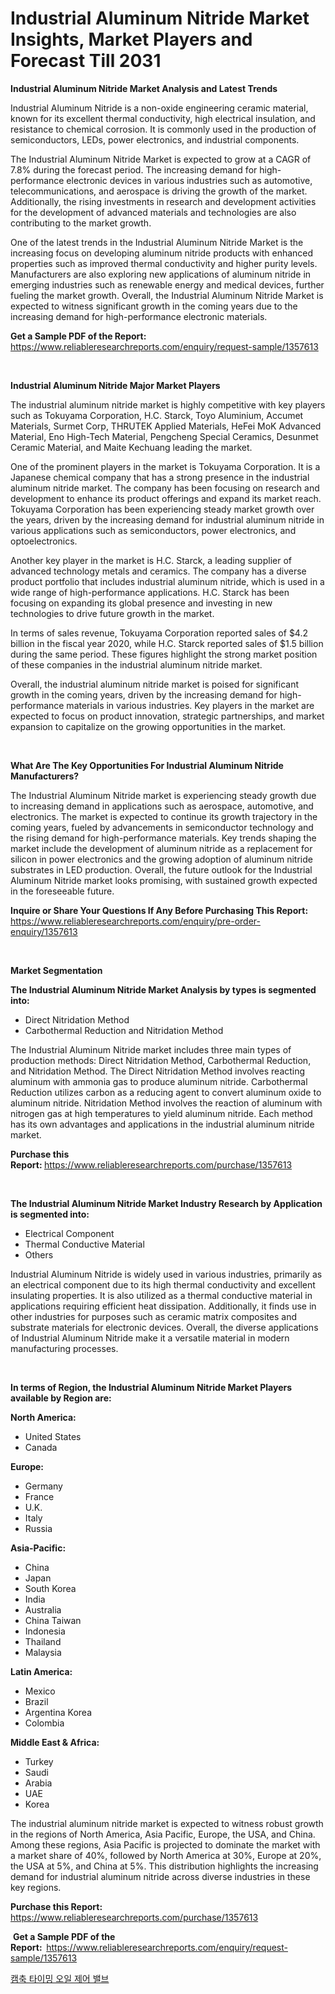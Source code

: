 <p><h1>Industrial Aluminum Nitride Market Insights, Market Players and Forecast Till 2031</h1></p><p><strong>Industrial Aluminum Nitride Market Analysis and Latest Trends</strong></p>
<p><p>Industrial Aluminum Nitride is a non-oxide engineering ceramic material, known for its excellent thermal conductivity, high electrical insulation, and resistance to chemical corrosion. It is commonly used in the production of semiconductors, LEDs, power electronics, and industrial components.</p><p>The Industrial Aluminum Nitride Market is expected to grow at a CAGR of 7.8% during the forecast period. The increasing demand for high-performance electronic devices in various industries such as automotive, telecommunications, and aerospace is driving the growth of the market. Additionally, the rising investments in research and development activities for the development of advanced materials and technologies are also contributing to the market growth.</p><p>One of the latest trends in the Industrial Aluminum Nitride Market is the increasing focus on developing aluminum nitride products with enhanced properties such as improved thermal conductivity and higher purity levels. Manufacturers are also exploring new applications of aluminum nitride in emerging industries such as renewable energy and medical devices, further fueling the market growth. Overall, the Industrial Aluminum Nitride Market is expected to witness significant growth in the coming years due to the increasing demand for high-performance electronic materials.</p></p>
<p><strong>Get a Sample PDF of the Report:&nbsp;</strong> <a href="https://www.reliableresearchreports.com/enquiry/request-sample/1357613">https://www.reliableresearchreports.com/enquiry/request-sample/1357613</a></p>
<p>&nbsp;</p>
<p><strong>Industrial Aluminum Nitride Major Market Players</strong></p>
<p><p>The industrial aluminum nitride market is highly competitive with key players such as Tokuyama Corporation, H.C. Starck, Toyo Aluminium, Accumet Materials, Surmet Corp, THRUTEK Applied Materials, HeFei MoK Advanced Material, Eno High-Tech Material, Pengcheng Special Ceramics, Desunmet Ceramic Material, and Maite Kechuang leading the market.</p><p>One of the prominent players in the market is Tokuyama Corporation. It is a Japanese chemical company that has a strong presence in the industrial aluminum nitride market. The company has been focusing on research and development to enhance its product offerings and expand its market reach. Tokuyama Corporation has been experiencing steady market growth over the years, driven by the increasing demand for industrial aluminum nitride in various applications such as semiconductors, power electronics, and optoelectronics.</p><p>Another key player in the market is H.C. Starck, a leading supplier of advanced technology metals and ceramics. The company has a diverse product portfolio that includes industrial aluminum nitride, which is used in a wide range of high-performance applications. H.C. Starck has been focusing on expanding its global presence and investing in new technologies to drive future growth in the market.</p><p>In terms of sales revenue, Tokuyama Corporation reported sales of $4.2 billion in the fiscal year 2020, while H.C. Starck reported sales of $1.5 billion during the same period. These figures highlight the strong market position of these companies in the industrial aluminum nitride market.</p><p>Overall, the industrial aluminum nitride market is poised for significant growth in the coming years, driven by the increasing demand for high-performance materials in various industries. Key players in the market are expected to focus on product innovation, strategic partnerships, and market expansion to capitalize on the growing opportunities in the market.</p></p>
<p>&nbsp;</p>
<p><strong>What Are The Key Opportunities For Industrial Aluminum Nitride Manufacturers?</strong></p>
<p><p>The Industrial Aluminum Nitride market is experiencing steady growth due to increasing demand in applications such as aerospace, automotive, and electronics. The market is expected to continue its growth trajectory in the coming years, fueled by advancements in semiconductor technology and the rising demand for high-performance materials. Key trends shaping the market include the development of aluminum nitride as a replacement for silicon in power electronics and the growing adoption of aluminum nitride substrates in LED production. Overall, the future outlook for the Industrial Aluminum Nitride market looks promising, with sustained growth expected in the foreseeable future.</p></p>
<p><strong>Inquire or Share Your Questions If Any Before Purchasing This Report:</strong> <a href="https://www.reliableresearchreports.com/enquiry/pre-order-enquiry/1357613">https://www.reliableresearchreports.com/enquiry/pre-order-enquiry/1357613</a></p>
<p>&nbsp;</p>
<p><strong>Market Segmentation</strong></p>
<p><strong>The Industrial Aluminum Nitride Market Analysis by types is segmented into:</strong></p>
<p><ul><li>Direct Nitridation Method</li><li>Carbothermal Reduction and Nitridation Method</li></ul></p>
<p><p>The Industrial Aluminum Nitride market includes three main types of production methods: Direct Nitridation Method, Carbothermal Reduction, and Nitridation Method. The Direct Nitridation Method involves reacting aluminum with ammonia gas to produce aluminum nitride. Carbothermal Reduction utilizes carbon as a reducing agent to convert aluminum oxide to aluminum nitride. Nitridation Method involves the reaction of aluminum with nitrogen gas at high temperatures to yield aluminum nitride. Each method has its own advantages and applications in the industrial aluminum nitride market.</p></p>
<p><strong>Purchase this Report:&nbsp;</strong><a href="https://www.reliableresearchreports.com/purchase/1357613">https://www.reliableresearchreports.com/purchase/1357613</a></p>
<p>&nbsp;</p>
<p><strong>The Industrial Aluminum Nitride Market Industry Research by Application is segmented into:</strong></p>
<p><ul><li>Electrical Component</li><li>Thermal Conductive Material</li><li>Others</li></ul></p>
<p><p>Industrial Aluminum Nitride is widely used in various industries, primarily as an electrical component due to its high thermal conductivity and excellent insulating properties. It is also utilized as a thermal conductive material in applications requiring efficient heat dissipation. Additionally, it finds use in other industries for purposes such as ceramic matrix composites and substrate materials for electronic devices. Overall, the diverse applications of Industrial Aluminum Nitride make it a versatile material in modern manufacturing processes.</p></p>
<p>&nbsp;</p>
<p><strong>In terms of Region, the Industrial Aluminum Nitride Market Players available by Region are:</strong></p>
<p>
    <p> <strong> North America: </strong>
        <ul>
            <li>United States</li>
            <li>Canada</li>
        </ul>
        </p> 
    <p> <strong> Europe: </strong>
        <ul>
            <li>Germany</li>
            <li>France</li>
            <li>U.K.</li>
            <li>Italy</li>
            <li>Russia</li>
        </ul>
        </p> 
    <p> <strong> Asia-Pacific: </strong>
        <ul>
            <li>China</li>
            <li>Japan</li>
            <li>South Korea</li>
            <li>India</li>
            <li>Australia</li>
            <li>China Taiwan</li>
            <li>Indonesia</li>
            <li>Thailand</li>
            <li>Malaysia</li>
        </ul>
        </p> 
    <p> <strong> Latin America: </strong>
        <ul>
            <li>Mexico</li>
            <li>Brazil</li>
            <li>Argentina Korea</li>
            <li>Colombia</li>
        </ul>
        </p> 
    <p> <strong> Middle East & Africa: </strong>
        <ul>
            <li>Turkey</li>
            <li>Saudi</li>
            <li>Arabia</li>
            <li>UAE</li>
            <li>Korea</li>
        </ul>
    </p>
    </p>
<p><p>The industrial aluminum nitride market is expected to witness robust growth in the regions of North America, Asia Pacific, Europe, the USA, and China. Among these regions, Asia Pacific is projected to dominate the market with a market share of 40%, followed by North America at 30%, Europe at 20%, the USA at 5%, and China at 5%. This distribution highlights the increasing demand for industrial aluminum nitride across diverse industries in these key regions.</p></p>
<p><strong>Purchase this Report: </strong><a href="https://www.reliableresearchreports.com/purchase/1357613">https://www.reliableresearchreports.com/purchase/1357613</a></p>
<p>&nbsp;<strong>Get a Sample PDF of the Report:&nbsp;&nbsp;</strong><a href="https://www.reliableresearchreports.com/enquiry/request-sample/1357613">https://www.reliableresearchreports.com/enquiry/request-sample/1357613</a></p>
<p><strong></strong></p>
<p><p><a href="https://medium.com/@bobbykihnyt57786/%EC%B9%B4%ED%83%80%EC%9E%84-%ED%83%80%EC%9D%B4%EB%B0%8D-%EC%98%A4%EC%9D%BC-%EC%BB%A8%ED%8A%B8%EB%A1%A4-%EB%B0%B8%EB%B8%8C-%EC%8B%9C%EC%9E%A5%EC%9D%80-%EC%8B%9C%EC%9E%A5-%EC%A0%90%EC%9C%A0%EC%9C%A8-%EC%8B%9C%EC%9E%A5-%EB%8F%99%ED%96%A5-%EB%B0%8F-%EC%8B%9C%EC%9E%A5-%EC%84%B1%EC%9E%A5%EC%97%90-%EB%8C%80%ED%95%9C-%EC%A0%95%EB%B3%B4%EB%A5%BC-%EC%A0%9C%EA%B3%B5%ED%95%A9%EB%8B%88%EB%8B%A4-4374d63e7c90">캠축 타이밍 오일 제어 밸브</a></p></p>